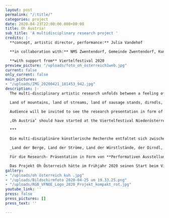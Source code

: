 ```yaml
---
layout: post
permalink: "/:title/"
categories: project
date: 2020-04-23T22:00:00.000+00:00
title: Oh Austria!
sub_title: 'A multidisciplinary research project '
credits: |-
  **concept, artistic director, performance:** Julia Vandehof

  **in collaboration with:** NMS Zwentendorf, Gemeinde Zwentendorf, Kunstwerkstatt Tulln, artists from Tulln

  **with support from** Viertelfestival 2020
preview_picture: "/uploads/foto_oh_österreich1web.jpg"
current: false
only_current: false
main_pictures:
- "/uploads/IMG_20200421_181453_942.jpg"
description: |-
  The multi-disciplinary artistic research unfolds between a feeling of love of home and a critical examination of the "identity" of Austria and the term "home" (home, at home, house).

  Land of mountains, land of streams, land of sausage stands, dirndls, coffeehouse culture, waltzes and yodelling. And please don't forget the Gugelhupf. But what if I can neither yodel nor like schnitzel and this is still my so-called home? What makes Austria special? What is typical? What makes it my home? And what does this popular home term really mean now? What is home?

  Audience will be invited to see the research presentation in form of aperformative exhibition with theater, visual arts, live music and poetry.

  ‚Oh Austria’ should have started at the Viertelfestival Niederösterreich in spring 2020. As part of this, research workshops in cooperation with the NMS Zwentendorf and artists from Tullnerfeld were planned. Due to the current situation, the festival has been postponed to the coming year. This new time window certainly opens up an exciting opportunity to work on the research project at this very moment.

  ***

  Die multi-disziplinäre künstlerische Recherche entfaltet sich zwischen einem Gefühl der Heimatliebe und der kritischen Auseinandersetzung mit der „Identität“ Österreichs und des Begriffes „Home“ (Heimat, zu Hause, Haus). Durch einen persönlichen Zugang wird eine kritische Auseinandersetzung mit Humor und Tiefgang hervorgerufen, die abseits von populistischen Kampfansagen passiert.

  _Land der Berge, Land der Ströme, Land der Würstlstände, der Dirndl, der Kaffeehaus-Kultur, des Walzers und des Jodelns. Und bitte nicht den Gugelhupf vergessen. Aber was, wenn ich weder Jodeln kann, noch Schnitzel mag und das hier trotzdem meine sogenannte Heimat ist? Was macht Österreich aus? Was ist das Typische? Besondere? Was macht es zu meiner Heimat? Meinem zu Hause? Und was bedeutet dieser gern verwendete Heimat-Begriff jetzt eigentlich wirklich? Was ist Heimat?_

  Für die Research- Präsentation in Form von **Performativen Ausstellungen mit Theater, Bildender Kunst, Live-Musik und Poesie wird das Publikum eingeladen, den unterschiedlichen Entwürfen zu begegnen.**

  Das Projekt Oh Österreich hätte im Frühjahr 2020 seinen Start beim Viertelfestivals Niederösterreich haben sollen. Im Rahmen dessen wären Recherche-Workshops in Kooperation mit der NMS Zwentendorf und Künstler/innen aus dem Tullnerfeld angedacht gewesen. Aufgrund der aktuellen Situation wurde das Viertelfestival 2020 auf das kommende Jahr verschoben. Dieses neue Zeitfenster eröffnet mit Sicherheit auch eine spannende Gelegenheit gerade in diesem Moment an dem Recherche-Projekt zu arbeiten.
gallery:
- "/uploads/oh österreich kuh .jpg"
- "/uploads/Bildschirmfoto 2020-04-25 um 19.33.25.png"
- "/uploads/RGB_VFNOE_Logo_2020_Projekt_kompakt_rot.jpg"
youtube_link: ''
press: false
press_pictures: []
press_text: ''

---
```

